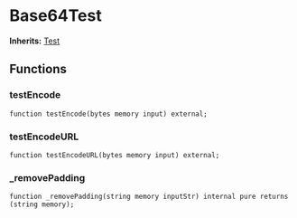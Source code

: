 # Base64Test
**Inherits:**
[Test](/lib/forge-std/src/Test.sol/abstract.Test.md)


## Functions
### testEncode


```solidity
function testEncode(bytes memory input) external;
```

### testEncodeURL


```solidity
function testEncodeURL(bytes memory input) external;
```

### _removePadding


```solidity
function _removePadding(string memory inputStr) internal pure returns (string memory);
```

